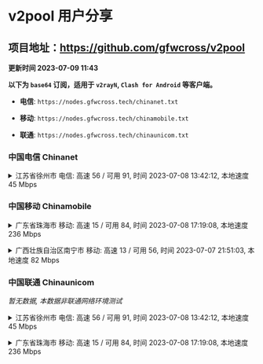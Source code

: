 # v2pool 用户分享
## 项目地址：<https://github.com/gfwcross/v2pool>
**更新时间 2023-07-09 11:43**


**以下为 `base64` 订阅，适用于 `v2rayN`, `Clash for Android` 等客户端。**

- **电信**: `https://nodes.gfwcross.tech/chinanet.txt`

- **移动**: `https://nodes.gfwcross.tech/chinamobile.txt`

- **联通**: `https://nodes.gfwcross.tech/chinaunicom.txt`


### 中国电信 Chinanet
<details><summary>江苏省徐州市 电信: 高速 56 / 可用 91, 时间 2023-07-08 13:42:12, 本地速度 45 Mbps</summary><p>可用节点订阅：https://transfer.sh/Wwp2exvuVL/running.txt<br>高速节点订阅：https://transfer.sh/cslHGBu1YB/good.txt<br>低延迟节点订阅：https://transfer.sh/vf7Lh8P5IB/low_delay.txt</p></details>
<p></p>

### 中国移动 Chinamobile
<details><summary>广东省珠海市 移动: 高速 15 / 可用 84, 时间 2023-07-08 17:19:08, 本地速度 236 Mbps</summary><p>可用节点订阅：https://transfer.sh/rDG4o7eHon/running.txt<br>高速节点订阅：https://transfer.sh/aD8mnixBq2/good.txt<br>低延迟节点订阅：https://transfer.sh/GOpf8I5UGu/low_delay.txt</p></details>
<p></p><details><summary>广西壮族自治区南宁市 移动: 高速 13 / 可用 56, 时间 2023-07-07 21:51:03, 本地速度 82 Mbps</summary><p>可用节点订阅：https://transfer.sh/WJ0jNqaSic/running.txt<br>高速节点订阅：https://transfer.sh/06gOt7rpTO/good.txt<br>低延迟节点订阅：https://transfer.sh/aaROj5bfri/low_delay.txt</p></details>
<p></p>

### 中国联通 Chinaunicom
<i>暂无数据, 本数据非联通网络环境测试</i>
<details><summary>江苏省徐州市 电信: 高速 56 / 可用 91, 时间 2023-07-08 13:42:12, 本地速度 45 Mbps</summary><p>可用节点订阅：https://transfer.sh/Wwp2exvuVL/running.txt<br>高速节点订阅：https://transfer.sh/cslHGBu1YB/good.txt<br>低延迟节点订阅：https://transfer.sh/vf7Lh8P5IB/low_delay.txt</p></details>
<p></p><details><summary>广东省珠海市 移动: 高速 15 / 可用 84, 时间 2023-07-08 17:19:08, 本地速度 236 Mbps</summary><p>可用节点订阅：https://transfer.sh/rDG4o7eHon/running.txt<br>高速节点订阅：https://transfer.sh/aD8mnixBq2/good.txt<br>低延迟节点订阅：https://transfer.sh/GOpf8I5UGu/low_delay.txt</p></details>
<p></p>
